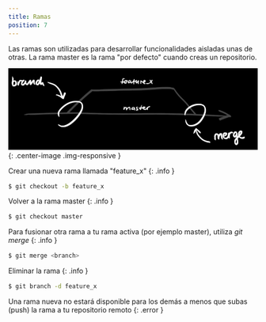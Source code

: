 ```yaml
---
title: Ramas
position: 7
---
```

Las ramas son utilizadas para desarrollar funcionalidades aisladas unas de otras. La rama master es la rama "por defecto" cuando creas un repositorio.


![Git Logo](/images/branch.png){: .center-image .img-responsive }


Crear una nueva rama llamada "feature_x"
{: .info }
~~~ sh
$ git checkout -b feature_x
~~~

Volver a la rama master
{: .info }
~~~ sh
$ git checkout master
~~~

Para fusionar otra rama a tu rama activa (por ejemplo master), utiliza *git merge*
{: .info }
~~~ sh
$ git merge <branch>
~~~


Eliminar la rama
{: .info }
~~~ sh
$ git branch -d feature_x
~~~

Una rama nueva no estará disponible para los demás a menos que subas (push) la rama a tu repositorio remoto
{: .error }
